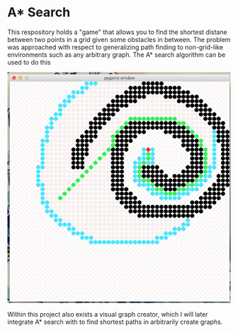 # A* Search

This respository holds a "game" that allows you to find the shortest distane between two points in a grid given some obstacles in between.
The problem was approached with respect to generalizing path finding to non-grid-like environments such as any arbitrary graph.
The A* search algorithm can be used to do this

![A* shortest path solution shown in green](https://github.com/quawood/AstarSearch/blob/master/assets/capture1.png)

Within this project also exists a visual graph creator, which I will later integrate A* search with to find shortest paths in arbitrarily create graphs.
